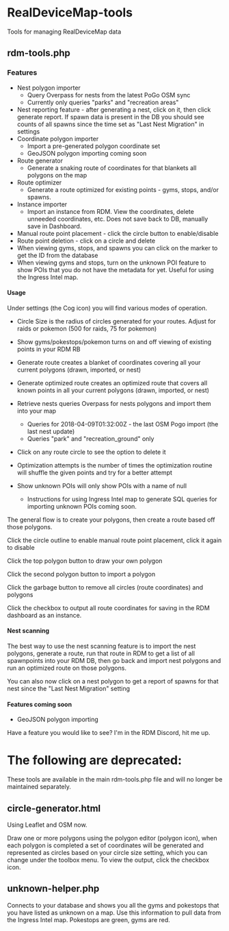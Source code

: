 # RealDeviceMap-tools
Tools for managing RealDeviceMap data

## rdm-tools.php
### Features
* Nest polygon importer
  * Query Overpass for nests from the latest PoGo OSM sync
  * Currently only queries "parks" and "recreation areas"
* Nest reporting feature - after generating a nest, click on it, then click generate report. If spawn data is present in the DB you should see counts of all spawns since the time set as "Last Nest Migration" in settings
* Coordinate polygon importer
  * Import a pre-generated polygon coordinate set
  * GeoJSON polygon importing coming soon
* Route generator
  * Generate a snaking route of coordinates for that blankets all polygons on the map
* Route optimizer
  * Generate a route optimized for existing points - gyms, stops, and/or spawns. 
* Instance importer
  * Import an instance from RDM. View the coordinates, delete unneeded coordinates, etc. Does not save back to DB, manually save in Dashboard.
* Manual route point placement - click the circle button to enable/disable
* Route point deletion - click on a circle and delete
* When viewing gyms, stops, and spawns you can click on the marker to get the ID from the database
* When viewing gyms and stops, turn on the unknown POI feature to show POIs that you do not have the metadata for yet. Useful for using the Ingress Intel map.

#### Usage
Under settings (the Cog icon) you will find various modes of operation.
* Circle Size is the radius of circles generated for your routes. Adjust for raids or pokemon (500 for raids, 75 for pokemon)
* Show gyms/pokestops/pokemon turns on and off viewing of existing points in your RDM RB
* Generate route creates a blanket of coordinates covering all your current polygons (drawn, imported, or nest)
* Generate optimized route creates an optimized route that covers all known points in all your current polygons (drawn, imported, or nest)
* Retrieve nests queries Overpass for nests polygons and import them into your map
  * Queries for 2018-04-09T01:32:00Z - the last OSM Pogo import (the last nest update)
  * Queries "park" and "recreation_ground" only
* Click on any route circle to see the option to delete it

* Optimization attempts is the number of times the optimization routine will shuffle the given points and try for a better attempt
* Show unknown POIs will only show POIs with a name of null
  * Instructions for using Ingress Intel map to generate SQL queries for importing unknown POIs coming soon.

The general flow is to create your polygons, then create a route based off those polygons. 

Click the circle outline to enable manual route point placement, click it again to disable

Click the top polygon button to draw your own polygon

Click the second polygon button to import a polygon

Click the garbage button to remove all circles (route coordinates) and polygons

Click the checkbox to output all route coordinates for saving in the RDM dashboard as an instance.

#### Nest scanning
The best way to use the nest scanning feature is to import the nest polygons, generate a route, run that route in RDM to get a list of all spawnpoints into your RDM DB, then go back and import nest polygons and run an optimized route on those polygons.

You can also now click on a nest polygon to get a report of spawns for that nest since the "Last Nest Migration" setting 

#### Features coming soon
* GeoJSON polygon importing

Have a feature you would like to see? I'm in the RDM Discord, hit me up.

# The following are deprecated:

These tools are available in the main rdm-tools.php file and will no longer be maintained separately.

## circle-generator.html
Using Leaflet and OSM now.

Draw one or more polygons using the polygon editor (polygon icon), when each polygon is completed a set of coordinates will be generated and represented as circles based on your circle size setting, which you can change under the toolbox menu. To view the output, click the checkbox icon.

## unknown-helper.php
Connects to your database and shows you all the gyms and pokestops that you have listed as unknown on a map. Use this information to pull data from the Ingress Intel map. Pokestops are green, gyms are red.
